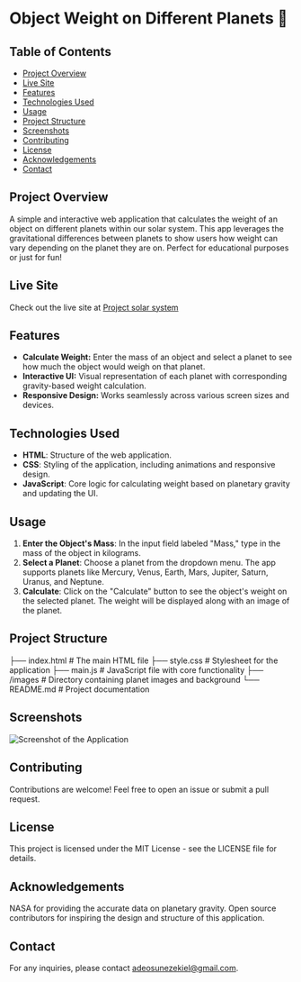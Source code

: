 # Object Weight on Different Planets 🌌

## Table of Contents

- [Project Overview](#project-overview)
- [Live Site](#live-site)
- [Features](#features)
- [Technologies Used](#technologies-used)
- [Usage](#usage)
- [Project Structure](#project-structure)
- [Screenshots](screenshots)
- [Contributing](#contributing)
- [License](#license)
- [Acknowledgements](#acknowledgements)
- [Contact](#contact)

## Project Overview
A simple and interactive web application that calculates the weight of an object on different planets within our solar system. This app leverages the gravitational differences between planets to show users how weight can vary depending on the planet they are on. Perfect for educational purposes or just for fun!

## Live Site
Check out the live site at [Project solar system ](https://ezekiel-great.github.io/Object_weight_on_different_planets/)

## Features

- **Calculate Weight:** Enter the mass of an object and select a planet to see how much the object would weigh on that planet.
- **Interactive UI:** Visual representation of each planet with corresponding gravity-based weight calculation.
- **Responsive Design:** Works seamlessly across various screen sizes and devices.

## Technologies Used

- **HTML**: Structure of the web application.
- **CSS**: Styling of the application, including animations and responsive design.
- **JavaScript**: Core logic for calculating weight based on planetary gravity and updating the UI.

## Usage

1. **Enter the Object's Mass**: In the input field labeled "Mass," type in the mass of the object in kilograms.
2. **Select a Planet**: Choose a planet from the dropdown menu. The app supports planets like Mercury, Venus, Earth, Mars, Jupiter, Saturn, Uranus, and Neptune.
3. **Calculate**: Click on the "Calculate" button to see the object's weight on the selected planet. The weight will be displayed along with an image of the planet.

## Project Structure

├── index.html # The main HTML file ├── style.css # Stylesheet for the application ├── main.js # JavaScript file with core functionality ├── /images # Directory containing planet images and background └── README.md # Project documentation

## Screenshots

![Screenshot of the Application](./design/project_solar_system)

## Contributing
Contributions are welcome! Feel free to open an issue or submit a pull request.

## License
This project is licensed under the MIT License - see the LICENSE file for details.

## Acknowledgements
NASA for providing the accurate data on planetary gravity.
Open source contributors for inspiring the design and structure of this application.

## Contact
For any inquiries, please contact adeosunezekiel@gmail.com.

